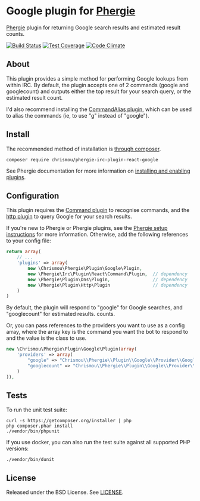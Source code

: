 # Google plugin for [Phergie](http://github.com/phergie/phergie-irc-bot-react/)

[Phergie](http://github.com/phergie/phergie-irc-bot-react/) plugin for returning Google search results and estimated result counts.

[![Build Status](https://img.shields.io/travis/chrismou/phergie-irc-plugin-react-google/master.svg?style=flat-square)](https://travis-ci.org/chrismou/phergie-irc-plugin-react-google)
[![Test Coverage](https://codeclimate.com/github/chrismou/phergie-irc-plugin-react-google/badges/coverage.svg)](https://codeclimate.com/github/chrismou/phergie-irc-plugin-react-google/coverage)
[![Code Climate](https://codeclimate.com/github/chrismou/phergie-irc-plugin-react-google/badges/gpa.svg)](https://codeclimate.com/github/chrismou/phergie-irc-plugin-react-google)

## About

This plugin provides a simple method for performing Google lookups from within IRC.  By default, the plugin accepts one of 2 commands (google and googlecount) and outputs either the top result
for your search query, or the estimated result count.

I'd also recommend installing the [CommandAlias plugin](https://github.com/phergie/phergie-irc-plugin-react-commandalias), which can be used to alias the commands (ie, to use "g" instead of "google").

## Install

The recommended method of installation is [through composer](http://getcomposer.org).

```
composer require chrismou/phergie-irc-plugin-react-google
```

See Phergie documentation for more information on
[installing and enabling plugins](https://github.com/phergie/phergie-irc-bot-react/wiki/Usage#plugins).

## Configuration

This plugin requires the [Command plugin](https://github.com/phergie/phergie-irc-plugin-react-command) to recognise commands, and the
[http plugin](https://github.com/phergie/plugin-http) to query Google for your search results.

If you're new to Phergie or Phergie plugins, see the [Phergie setup instructions](https://github.com/phergie/phergie-irc-bot-react/wiki/Usage#configuration)
for more information.  Otherwise, add the following references to your config file:

```php
return array(
    // ...
    'plugins' => array(
        new \Chrismou\Phergie\Plugin\Google\Plugin,
        new \Phergie\Irc\Plugin\React\Command\Plugin,  // dependency
        new \Phergie\Plugin\Dns\Plugin,                // dependency
        new \Phergie\Plugin\Http\Plugin	               // dependency
    )
)
```

By default, the plugin will respond to "google" for Google searches, and "googlecount" for estimated results.
counts.

Or, you can pass references to the providers you want to use as a config array, where the array key is the command you want 
the bot to respond to and the value is the class to use.

```php
new \Chrismou\Phergie\Plugin\Google\Plugin(array(
    'providers' => array(
        "google" => "Chrismou\\Phergie\\Plugin\\Google\\Provider\\GoogleSearch",
        "googlecount" => "Chrismou\\Phergie\\Plugin\\Google\\Provider\\GoogleSearchCount"
    )
)),
```

## Tests

To run the unit test suite:

```
curl -s https://getcomposer.org/installer | php
php composer.phar install
./vendor/bin/phpunit
```

If you use docker, you can also run the test suite against all supported PHP versions:
```
./vendor/bin/dunit
```

## License

Released under the BSD License. See [LICENSE](LICENSE).
